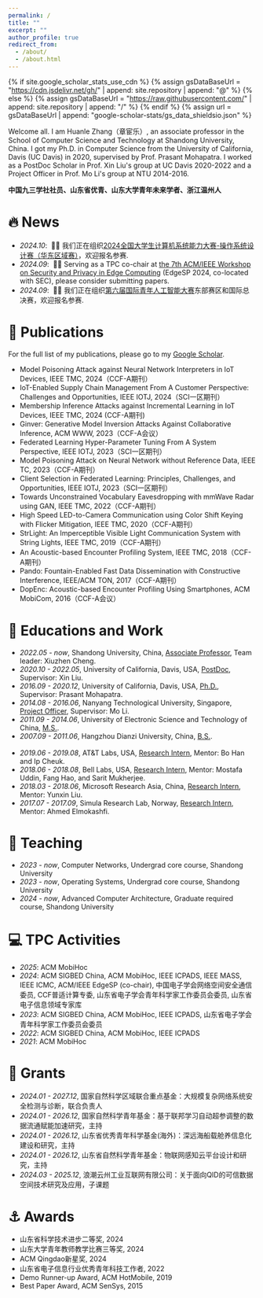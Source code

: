 ```yaml
---
permalink: /
title: ""
excerpt: ""
author_profile: true
redirect_from: 
  - /about/
  - /about.html
---
```


{% if site.google_scholar_stats_use_cdn %}
{% assign gsDataBaseUrl = "https://cdn.jsdelivr.net/gh/" | append: site.repository | append: "@" %}
{% else %}
{% assign gsDataBaseUrl = "https://raw.githubusercontent.com/" | append: site.repository | append: "/" %}
{% endif %}
{% assign url = gsDataBaseUrl | append: "google-scholar-stats/gs_data_shieldsio.json" %}

<span class='anchor' id='about-me'></span>

Welcome all. I am Huanle Zhang（章宦乐）, an associate professor in the School of Computer Science and Technology at Shandong University, China.
I got my Ph.D. in Computer Science from the University of California, Davis (UC Davis) in 2020, supervised by Prof. Prasant Mohapatra.
I worked as a PostDoc Scholar in Prof. Xin Liu's group at UC Davis 2020-2022 and a Project Officer in Prof. Mo Li's group at NTU 2014-2016.

**中国九三学社社员、山东省优青、山东大学青年未来学者、浙江温州人**


# 🔥 News
- *2024.10*: &nbsp;🎉🎉 我们正在组织[2024全国大学生计算机系统能力大赛-操作系统设计赛（华东区域赛）](https://os.educg.net/)，欢迎报名参赛.
- *2024.09*: &nbsp;🎉🎉 Serving as a TPC co-chair at [the 7th ACM/IEEE Workshop on Security and Privacy in Edge Computing](https://acm-ieee-sec.org/2024/interact_security.php) (EdgeSP 2024, co-located with SEC), please consider submitting papers. 
- *2024.09*: &nbsp;🎉🎉 我们正在组织[第六届国际青年人工智能大赛](http://iyaic.com/)东部赛区和国际总决赛，欢迎报名参赛.

# 📝 Publications 

For the full list of my publications, please go to my [Google Scholar](https://scholar.google.com/citations?user=Xm4NYnsAAAAJ).

- Model Poisoning Attack against Neural Network Interpreters in IoT Devices, IEEE TMC, 2024（CCF-A期刊）
- IoT-Enabled Supply Chain Management From A Customer Perspective: Challenges and Opportunities, IEEE IOTJ, 2024（SCI一区期刊）
- Membership Inference Attacks against Incremental Learning in IoT Devices, IEEE TMC, 2024 (CCF-A期刊)
- Ginver: Generative Model Inversion Attacks Against Collaborative Inference, ACM WWW, 2023（CCF-A会议）
- Federated Learning Hyper-Parameter Tuning From A System Perspective, IEEE IOTJ, 2023（SCI一区期刊）
- Model Poisoning Attack on Neural Network without Reference Data, IEEE TC, 2023（CCF-A期刊）
- Client Selection in Federated Learning: Principles, Challenges, and Opportunities, IEEE IOTJ, 2023（SCI一区期刊）
- Towards Unconstrained Vocabulary Eavesdropping with mmWave Radar using GAN, IEEE TMC, 2022（CCF-A期刊）
- High Speed LED-to-Camera Communication using Color Shift Keying with Flicker Mitigation, IEEE TMC, 2020（CCF-A期刊）
- StrLight: An Imperceptible Visible Light Communication System with String Lights, IEEE TMC, 2019（CCF-A期刊）
- An Acoustic-based Encounter Profiling System, IEEE TMC, 2018（CCF-A期刊）
- Pando: Fountain-Enabled Fast Data Dissemination with Constructive Interference, IEEE/ACM TON, 2017（CCF-A期刊）
- DopEnc: Acoustic-based Encounter Profiling Using Smartphones, ACM MobiCom, 2016（CCF-A会议）


# 📖 Educations and Work
- *2022.05 -  now*, Shandong University, China, <u>Associate Professor</u>, Team leader: Xiuzhen Cheng.
- *2020.10 - 2022.05*, University of California, Davis, USA, <u>PostDoc</u>, Supervisor: Xin Liu. 
- *2016.09 - 2020.12*, University of California, Davis, USA, <u>Ph.D.</u>, Supervisor: Prasant Mohapatra. 
- *2014.08 - 2016.06*, Nanyang Technological University, Singapore, <u>Project Officer</u>, Supervisor: Mo Li.
- *2011.09 - 2014.06*, University of Electronic Science and Technology of China, <u>M.S.</u>.
- *2007.09 - 2011.06*, Hangzhou Dianzi University, China, <u>B.S.</u>.
<br/><br/>
- *2019.06 - 2019.08*, AT&T Labs, USA, <u>Research Intern</u>, Mentor: Bo Han and Ip Cheuk.
- *2018.06 - 2018.08*, Bell Labs, USA, <u>Research Intern</u>, Mentor: Mostafa Uddin, Fang Hao, and Sarit Mukherjee.
- *2018.03 - 2018.06*, Microsoft Research Asia, China, <u>Research Intern</u>, Mentor: Yunxin Liu.
- *2017.07 - 2017.09*, Simula Research Lab, Norway,  <u>Research Intern</u>, Mentor: Ahmed Elmokashfi.


# 🔭 Teaching
- *2023 - now*, Computer Networks, Undergrad core course, Shandong University
- *2023 - now*, Operating Systems, Undergrad core course, Shandong University
- *2024 - now*, Advanced Computer Architecture, Graduate required course, Shandong University


# 💻 TPC Activities
- *2025*: ACM MobiHoc
- *2024*: ACM SIGBED China, ACM MobiHoc, IEEE ICPADS, IEEE MASS, IEEE ICMC, ACM/IEEE EdgeSP (co-chair), 中国电子学会网络空间安全通信委员, CCF普适计算专委, 山东省电子学会青年科学家工作委员会委员, 山东省电子信息领域专家库
- *2023*: ACM SIGBED China, ACM MobiHoc, IEEE ICPADS, 山东省电子学会青年科学家工作委员会委员
- *2022*: ACM SIGBED China, ACM MobiHoc, IEEE ICPADS
- *2021*: ACM MobiHoc


# 🐎 Grants
- *2024.01 - 2027.12*, 国家自然科学区域联合重点基金：大规模复杂网络系统安全检测与诊断，联合负责人
- *2024.01 - 2026.12*, 国家自然科学青年基金：基于联邦学习自动超参调整的数据流通赋能加速研究，主持
- *2024.01 - 2026.12*, 山东省优秀青年科学基金(海外)：深远海船载舱养信息化建设和研究，主持
- *2024.01 - 2026.12*, 山东省自然科学青年基金：物联网感知云平台设计和研究，主持
- *2024.03 - 2025.12*, 浪潮云州工业互联网有限公司：关于面向QID的可信数据空间技术研究及应用，子课题


# ⚓ Awards

[//]: # (- 国际青年人工智能大赛区域选拔赛一等奖, 2024)
- 山东省科学技术进步二等奖, 2024
- 山东大学青年教师教学比赛三等奖, 2024
- ACM Qingdao新星奖, 2024
- 山东省电子信息行业优秀青年科技工作者, 2022
- Demo Runner-up Award, ACM HotMobile, 2019
- Best Paper Award, ACM SenSys, 2015
